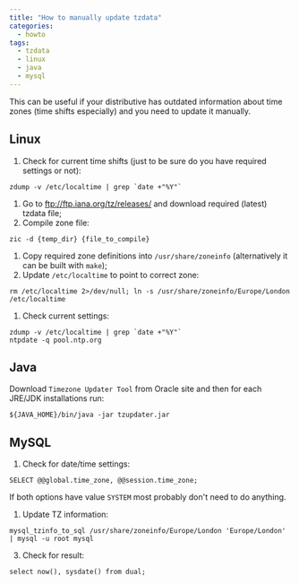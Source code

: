```yaml
---
title: "How to manually update tzdata"
categories:
  - howto
tags:
  - tzdata
  - linux
  - java
  - mysql
---
```


This can be useful if your distributive has outdated information about time zones (time shifts especially) and you need to update it manually.

## Linux
1. Check for current time shifts (just to be sure do you have required settings or not):
```
zdump -v /etc/localtime | grep `date +"%Y"`
```
1. Go to ftp://ftp.iana.org/tz/releases/ and download required (latest) tzdata file;
1. Compile zone file:
```
zic -d {temp_dir} {file_to_compile}
```
1. Copy required zone definitions into `/usr/share/zoneinfo` (alternatively it can be built with `make`);
1. Update `/etc/localtime` to point to correct zone:
```
rm /etc/localtime 2>/dev/null; ln -s /usr/share/zoneinfo/Europe/London /etc/localtime
```
1. Check current settings:
```
zdump -v /etc/localtime | grep `date +"%Y"`
ntpdate -q pool.ntp.org
```

## Java
Download `Timezone Updater Tool` from Oracle site and then for each JRE/JDK installations run:
```
${JAVA_HOME}/bin/java -jar tzupdater.jar 
```

## MySQL
1. Check for date/time settings:
```
SELECT @@global.time_zone, @@session.time_zone;
```
If both options have value `SYSTEM` most probably don't need to do anything.
1. Update TZ information:
```
mysql_tzinfo_to_sql /usr/share/zoneinfo/Europe/London 'Europe/London' | mysql -u root mysql
```
3. Check for result:
```
select now(), sysdate() from dual;
```


